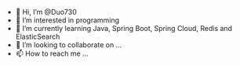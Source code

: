 - 👋 Hi, I’m @Duo730
- 👀 I’m interested in programming
- 🌱 I’m currently learning Java, Spring Boot, Spring Cloud, Redis and ElasticSearch
- 💞️ I’m looking to collaborate on ...
- 📫 How to reach me ...

<!---
Duo730/Duo730 is a ✨ special ✨ repository because its `README.md` (this file) appears on your GitHub profile.
You can click the Preview link to take a look at your changes.
--->

